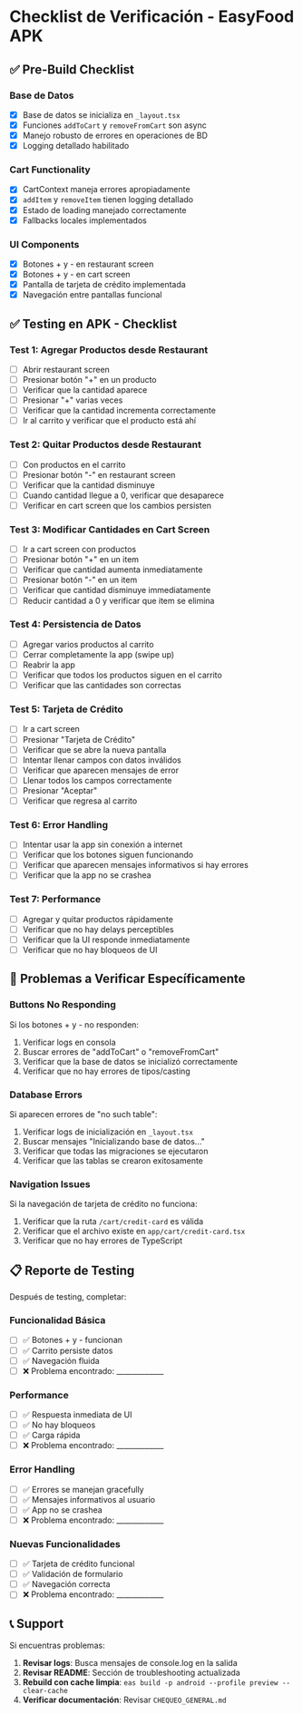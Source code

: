 # Checklist de Verificación - EasyFood APK

## ✅ Pre-Build Checklist

### Base de Datos
- [x] Base de datos se inicializa en `_layout.tsx`
- [x] Funciones `addToCart` y `removeFromCart` son async
- [x] Manejo robusto de errores en operaciones de BD
- [x] Logging detallado habilitado

### Cart Functionality
- [x] CartContext maneja errores apropiadamente
- [x] `addItem` y `removeItem` tienen logging detallado
- [x] Estado de loading manejado correctamente
- [x] Fallbacks locales implementados

### UI Components
- [x] Botones + y - en restaurant screen
- [x] Botones + y - en cart screen
- [x] Pantalla de tarjeta de crédito implementada
- [x] Navegación entre pantallas funcional

## ✅ Testing en APK - Checklist

### Test 1: Agregar Productos desde Restaurant
- [ ] Abrir restaurant screen
- [ ] Presionar botón "+" en un producto
- [ ] Verificar que la cantidad aparece
- [ ] Presionar "+" varias veces
- [ ] Verificar que la cantidad incrementa correctamente
- [ ] Ir al carrito y verificar que el producto está ahí

### Test 2: Quitar Productos desde Restaurant
- [ ] Con productos en el carrito
- [ ] Presionar botón "-" en restaurant screen
- [ ] Verificar que la cantidad disminuye
- [ ] Cuando cantidad llegue a 0, verificar que desaparece
- [ ] Verificar en cart screen que los cambios persisten

### Test 3: Modificar Cantidades en Cart Screen
- [ ] Ir a cart screen con productos
- [ ] Presionar botón "+" en un item
- [ ] Verificar que cantidad aumenta inmediatamente
- [ ] Presionar botón "-" en un item
- [ ] Verificar que cantidad disminuye immediatamente
- [ ] Reducir cantidad a 0 y verificar que item se elimina

### Test 4: Persistencia de Datos
- [ ] Agregar varios productos al carrito
- [ ] Cerrar completamente la app (swipe up)
- [ ] Reabrir la app
- [ ] Verificar que todos los productos siguen en el carrito
- [ ] Verificar que las cantidades son correctas

### Test 5: Tarjeta de Crédito
- [ ] Ir a cart screen
- [ ] Presionar "Tarjeta de Crédito"
- [ ] Verificar que se abre la nueva pantalla
- [ ] Intentar llenar campos con datos inválidos
- [ ] Verificar que aparecen mensajes de error
- [ ] Llenar todos los campos correctamente
- [ ] Presionar "Aceptar"
- [ ] Verificar que regresa al carrito

### Test 6: Error Handling
- [ ] Intentar usar la app sin conexión a internet
- [ ] Verificar que los botones siguen funcionando
- [ ] Verificar que aparecen mensajes informativos si hay errores
- [ ] Verificar que la app no se crashea

### Test 7: Performance
- [ ] Agregar y quitar productos rápidamente
- [ ] Verificar que no hay delays perceptibles
- [ ] Verificar que la UI responde inmediatamente
- [ ] Verificar que no hay bloqueos de UI

## 🚨 Problemas a Verificar Específicamente

### Buttons No Responding
Si los botones + y - no responden:
1. Verificar logs en consola
2. Buscar errores de "addToCart" o "removeFromCart"
3. Verificar que la base de datos se inicializó correctamente
4. Verificar que no hay errores de tipos/casting

### Database Errors
Si aparecen errores de "no such table":
1. Verificar logs de inicialización en `_layout.tsx`
2. Buscar mensajes "Inicializando base de datos..."
3. Verificar que todas las migraciones se ejecutaron
4. Verificar que las tablas se crearon exitosamente

### Navigation Issues
Si la navegación de tarjeta de crédito no funciona:
1. Verificar que la ruta `/cart/credit-card` es válida
2. Verificar que el archivo existe en `app/cart/credit-card.tsx`
3. Verificar que no hay errores de TypeScript

## 📋 Reporte de Testing

Después de testing, completar:

### Funcionalidad Básica
- [ ] ✅ Botones + y - funcionan
- [ ] ✅ Carrito persiste datos
- [ ] ✅ Navegación fluida
- [ ] ❌ Problema encontrado: _____________

### Performance
- [ ] ✅ Respuesta inmediata de UI
- [ ] ✅ No hay bloqueos
- [ ] ✅ Carga rápida
- [ ] ❌ Problema encontrado: _____________

### Error Handling
- [ ] ✅ Errores se manejan gracefully
- [ ] ✅ Mensajes informativos al usuario
- [ ] ✅ App no se crashea
- [ ] ❌ Problema encontrado: _____________

### Nuevas Funcionalidades
- [ ] ✅ Tarjeta de crédito funcional
- [ ] ✅ Validación de formulario
- [ ] ✅ Navegación correcta
- [ ] ❌ Problema encontrado: _____________

## 📞 Support

Si encuentras problemas:

1. **Revisar logs**: Busca mensajes de console.log en la salida
2. **Revisar README**: Sección de troubleshooting actualizada
3. **Rebuild con cache limpia**: `eas build -p android --profile preview --clear-cache`
4. **Verificar documentación**: Revisar `CHEQUEO_GENERAL.md`
